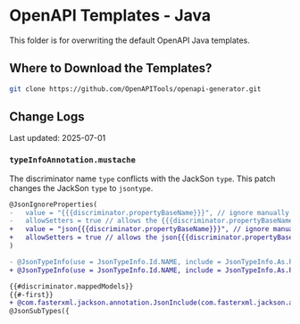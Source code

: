 # OpenAPI Templates - Java

This folder is for overwriting the default OpenAPI Java templates.

## Where to Download the Templates?

```bash
git clone https://github.com/OpenAPITools/openapi-generator.git
```

## Change Logs

Last updated: 2025-07-01

### `typeInfoAnnotation.mustache`

The discriminator name `type` conflicts with the JackSon `type`. This patch changes the JackSon `type` to `jsontype`.

```diff
@JsonIgnoreProperties(
-   value = "{{{discriminator.propertyBaseName}}}", // ignore manually set {{{discriminator.propertyBaseName}}}, it will be automatically generated by Jackson during serialization
-   allowSetters = true // allows the {{{discriminator.propertyBaseName}}} to be set during deserialization
+   value = "json{{{discriminator.propertyBaseName}}}", // ignore manually set json{{{discriminator.propertyBaseName}}}, it will be automatically generated by Jackson during serialization
+   allowSetters = true // allows the json{{{discriminator.propertyBaseName}}} to be set during deserialization
)

- @JsonTypeInfo(use = JsonTypeInfo.Id.NAME, include = JsonTypeInfo.As.PROPERTY, property = "{{{discriminator.propertyBaseName}}}", visible = true)
+ @JsonTypeInfo(use = JsonTypeInfo.Id.NAME, include = JsonTypeInfo.As.PROPERTY, property = "json{{{discriminator.propertyBaseName}}}", visible = true)

{{#discriminator.mappedModels}}
{{#-first}}
+ @com.fasterxml.jackson.annotation.JsonInclude(com.fasterxml.jackson.annotation.JsonInclude.Include.NON_NULL)
@JsonSubTypes({
```
